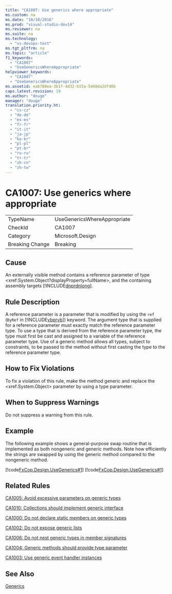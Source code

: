 ```yaml
---
title: "CA1007: Use generics where appropriate"
ms.custom: na
ms.date: "10/10/2016"
ms.prod: "visual-studio-dev14"
ms.reviewer: na
ms.suite: na
ms.technology: 
  - "vs-devops-test"
ms.tgt_pltfrm: na
ms.topic: "article"
f1_keywords: 
  - "CA1007"
  - "UseGenericsWhereAppropriate"
helpviewer_keywords: 
  - "CA1007"
  - "UseGenericsWhereAppropriate"
ms.assetid: eab780ea-3b1f-4d32-b15a-5d48da2df46b
caps.latest.revision: 19
ms.author: "douge"
manager: "douge"
translation.priority.ht: 
  - "cs-cz"
  - "de-de"
  - "es-es"
  - "fr-fr"
  - "it-it"
  - "ja-jp"
  - "ko-kr"
  - "pl-pl"
  - "pt-br"
  - "ru-ru"
  - "tr-tr"
  - "zh-cn"
  - "zh-tw"
---
```

# CA1007: Use generics where appropriate
|||  
|-|-|  
|TypeName|UseGenericsWhereAppropriate|  
|CheckId|CA1007|  
|Category|Microsoft.Design|  
|Breaking Change|Breaking|  
  
## Cause  
 An externally visible method contains a reference parameter of type \<xref:System.Object?displayProperty=fullName>, and the containing assembly targets [!INCLUDE[dnprdnlong](../codequality/includes/dnprdnlong_md.md)].  
  
## Rule Description  
 A reference parameter is a parameter that is modified by using the `ref` (`ByRef` in [!INCLUDE[vbprvb](../codequality/includes/vbprvb_md.md)]) keyword. The argument type that is supplied for a reference parameter must exactly match the reference parameter type. To use a type that is derived from the reference parameter type, the type must first be cast and assigned to a variable of the reference parameter type. Use of a generic method allows all types, subject to constraints, to be passed to the method without first casting the type to the reference parameter type.  
  
## How to Fix Violations  
 To fix a violation of this rule, make the method generic and replace the \<xref:System.Object> parameter by using a type parameter.  
  
## When to Suppress Warnings  
 Do not suppress a warning from this rule.  
  
## Example  
 The following example shows a general-purpose swap routine that is implemented as both nongeneric and generic methods. Note how efficiently the strings are swapped by using the generic method compared to the nongeneric method.  
  
 [!code[FxCop.Design.UseGenerics#1](../codequality/codesnippet/VisualBasic/ca1007--use-generics-where-appropriate_1.vb)]
[!code[FxCop.Design.UseGenerics#1](../codequality/codesnippet/CSharp/ca1007--use-generics-where-appropriate_1.cs)]  
  
## Related Rules  
 [CA1005: Avoid excessive parameters on generic types](../codequality/ca1005--avoid-excessive-parameters-on-generic-types.md)  
  
 [CA1010: Collections should implement generic interface](../codequality/ca1010--collections-should-implement-generic-interface.md)  
  
 [CA1000: Do not declare static members on generic types](../codequality/ca1000--do-not-declare-static-members-on-generic-types.md)  
  
 [CA1002: Do not expose generic lists](../codequality/ca1002--do-not-expose-generic-lists.md)  
  
 [CA1006: Do not nest generic types in member signatures](../codequality/ca1006--do-not-nest-generic-types-in-member-signatures.md)  
  
 [CA1004: Generic methods should provide type parameter](../codequality/ca1004--generic-methods-should-provide-type-parameter.md)  
  
 [CA1003: Use generic event handler instances](../codequality/ca1003--use-generic-event-handler-instances.md)  
  
## See Also  
 [Generics](../Topic/Generics%20\(C%23%20Programming%20Guide\).md)